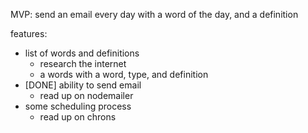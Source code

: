 MVP: send an email every day with a word of the day, and a definition 

features:
- list of words and definitions
  - research the internet
  - a words with a word, type, and definition
- [DONE] ability to send email
  - read up on nodemailer 
- some scheduling process
  - read up on chrons


